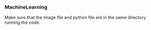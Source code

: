 ### MachineLearning
Make sure that the image file and python file are in the same directory running the code.
